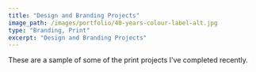 ```yaml
---
title: "Design and Branding Projects"
image_path: /images/portfolio/40-years-colour-label-alt.jpg
type: "Branding, Print"
excerpt: "Design and Branding Projects"
---
```


These are a sample of some of the print projects I've completed recently.
